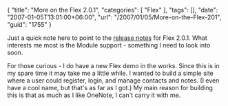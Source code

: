 {
	"title": "More on the Flex 2.0.1",
	"categories": [
		"Flex"
	],
	"tags": [],
	"date": "2007-01-05T13:01:00+06:00",
	"url": "/2007/01/05/More-on-the-Flex-201",
	"guid": "1755"
}

Just a quick note here to point to the <a href="http://www.adobe.com/support/documentation/en/flex/2/releasenotes_flex201_sdk.html">release notes</a> for Flex 2.0.1. What interests me most is the Module support - something I need to look into soon.

For those curious - I do have a new Flex demo in the works. Since this is in my spare time it may take me a little while. I wanted to build a simple site where a user could register, login, and manage contacts and notes. (I even have a cool name, but that's as far as I got.) My main reason for building this is that as much as I like OneNote, I can't carry it with me.
